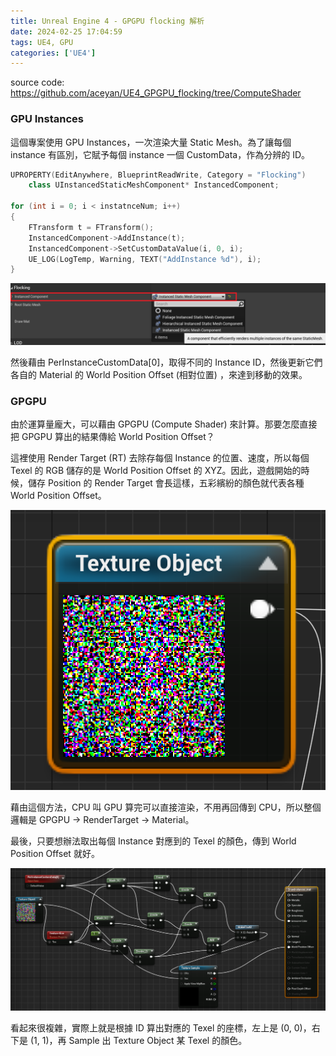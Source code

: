 ```yaml
---
title: Unreal Engine 4 - GPGPU flocking 解析
date: 2024-02-25 17:04:59
tags: UE4, GPU
categories: ['UE4']
---
```

source code: https://github.com/aceyan/UE4_GPGPU_flocking/tree/ComputeShader

### GPU Instances

這個專案使用 GPU Instances，一次渲染大量 Static Mesh。為了讓每個 instance 有區別，它賦予每個 instance 一個 CustomData，作為分辨的 ID。

```cpp
UPROPERTY(EditAnywhere, BlueprintReadWrite, Category = "Flocking")
	class UInstancedStaticMeshComponent* InstancedComponent;

for (int i = 0; i < instatnceNum; i++)
{
	FTransform t = FTransform();
	InstancedComponent->AddInstance(t);
	InstancedComponent->SetCustomDataValue(i, 0, i);
	UE_LOG(LogTemp, Warning, TEXT("AddInstance %d"), i);
}
```
![Instanced Component](./images/ue4-cs-aceyan/InstancedComponent.png)


然後藉由 PerInstanceCustomData[0]，取得不同的 Instance ID，然後更新它們各自的 Material 的 World Position Offset (相對位置) ，來達到移動的效果。

### GPGPU

由於運算量龐大，可以藉由 GPGPU (Compute Shader) 來計算。那要怎麼直接把 GPGPU 算出的結果傳給 World Position Offset？

這裡使用 Render Target (RT) 去除存每個 Instance 的位置、速度，所以每個 Texel 的 RGB 儲存的是 World Position Offset 的 XYZ。因此，遊戲開始的時候，儲存 Position 的 Render Target 會長這樣，五彩繽紛的顏色就代表各種 World Position Offset。

![Position Render Target](./images/ue4-cs-aceyan/PositionRenderTarget.png)

藉由這個方法，CPU 叫 GPU 算完可以直接渲染，不用再回傳到 CPU，所以整個邏輯是 GPGPU -> RenderTarget -> Material。

最後，只要想辦法取出每個 Instance 對應到的 Texel 的顏色，傳到 World Position Offset 就好。

![Update Instance Position](./images/ue4-cs-aceyan/UpdateInstancePosition.png)

看起來很複雜，實際上就是根據 ID 算出對應的 Texel 的座標，左上是 (0, 0)，右下是 (1, 1)，再 Sample 出 Texture Object 某 Texel 的顏色。